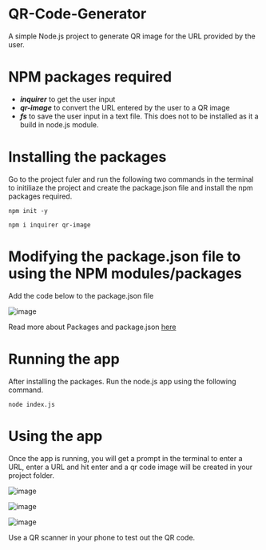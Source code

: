 # QR-Code-Generator
A simple Node.js project to generate QR image for the URL provided by the user.

# NPM packages required

*  **_inquirer_** to get the user input
*  **_qr-image_** to convert the URL entered by the user to a QR image
*  **_fs_** to save the user input in a text file. This does not to be installed as it a build in node.js module.


# Installing the packages

Go to the project fuler and run the following two commands in the terminal to initiliaze the project and create the package.json file and install the npm packages required.

``` npm init -y ```

``` npm i inquirer qr-image ``` 

# Modifying the package.json file to using the NPM modules/packages

Add the code below to the package.json file

![image](https://github.com/Azan9/QR-Code-Generator/assets/43653409/5bb3163d-426e-45be-a73b-176cc90a8d10)

Read more about Packages and package.json [here](https://nodejs.org/api/packages.html#:~:text=Within%20a%20package%2C%20the%20package,as%20using%20ES%20module%20syntax.)

# Running the app

After installing the packages. Run the node.js app using the following command.

``` node index.js ```


# Using the app

Once the app is running, you will get a prompt in the terminal to enter a URL, enter a URL and hit enter and a qr code image will be created in your project folder.

![image](https://github.com/Azan9/QR-Code-Generator/assets/43653409/df26c34f-1a92-4447-a325-d79f2f5395c1)

![image](https://github.com/Azan9/QR-Code-Generator/assets/43653409/3c6bbf01-c520-43a0-b21a-4ee65622ad8e) 

![image](https://github.com/Azan9/QR-Code-Generator/assets/43653409/34117a77-e5d7-4fac-a39b-2a0b260c65b7)

Use a QR scanner in your phone to test out the QR code.

